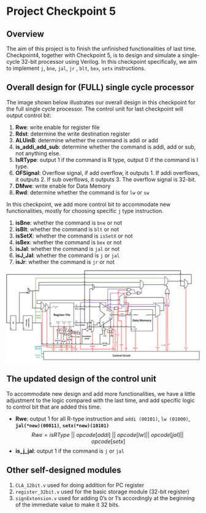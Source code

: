 # Project Checkpoint 5

## Overview
The aim of this project is to finish the unfinished functionalities of last time. Checkpoint4, together with Checkpoint 5, is to design and simulate a single-cycle 32-bit processor using Verilog. In this checkpoint specifically, we aim to implement `j`, `bne`, `jal`, `jr` , `blt`, `bex`, `setx`  instructions.

## Overall design for (FULL) single cycle processor
The image shown below illustrates our overall design in this checkpoint for the full single cycle processor. The control unit for last checkpoint will output control bit:

1. **Rwe**: write enable for register file
2. **Rdst**: determine the write destination register
3. **ALUinB**: determine whether the command is addi or add
4. **is_addi_add_sub**: determine whether the command is addi, add or sub, not anything else.
5. **IsRType**: output 1 if the command is R type, output 0 if the command is I type.
6. **OFSignal**: Overflow signal, if add overflow, it outputs 1. If addi overflows, it outputs 2. If sub overflows, it outputs 3. The overflow signal is 32-bit.
7. **DMwe**: write enable for Data Memory
8. **Rwd**: determine whether the command is for `lw` or `sw`

In this checkpoint, we add more control bit to accommodate new functionalities, mostly for choosing specific `j` type instruction.

1. **isBne**: whether the command is `bne`  or not
2. **isBlt**: whether the command is `blt` or not
3. **isSetX**: whether the command is `isSetX` or not
4. **isBex**: whether the command is `bex`  or not
5. **isJal**: whether the command is `jal` or not
6. **isJ_Jal**: whether the command is `j`  or `jal`
7. **isJr**: whether the command is `jr` or not


![full overall design](../Resources/full_processor.png)

## The updated design of the control unit

To accommodate new design and add more functionalities, we have a little adjustment to the logic compared with the last time, and add specific logic to control bit that are added this time.

- **Rwe**: output 1 for all R-type instruction and `addi (00101)`, `lw (01000)`, **`jal(*new)(00011)`**, **`setx(*new)(10101)`**
$$
Rwe = isRType \ || \ opcode[addi] \ || \ opcode[lw] || \ opcode[jal] || \ opcode[setx]
$$
- **is_j_jal**: output 1 if the command is `j` or `jal`

## Other self-designed modules

1. `CLA_12bit.v` used for doing addition for PC register
2. `register_32bit.v` used for the basic storage module (32-bit register)
3. `signExtension.v` used for adding 0’s or 1’s accordingly at the
beginning of the immediate value to make it 32 bits.
